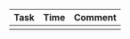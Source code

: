 |            Task            |      Time      |             Comment             |
|---------------------------:|----------------|---------------------------------|
|                            |                |                                 |